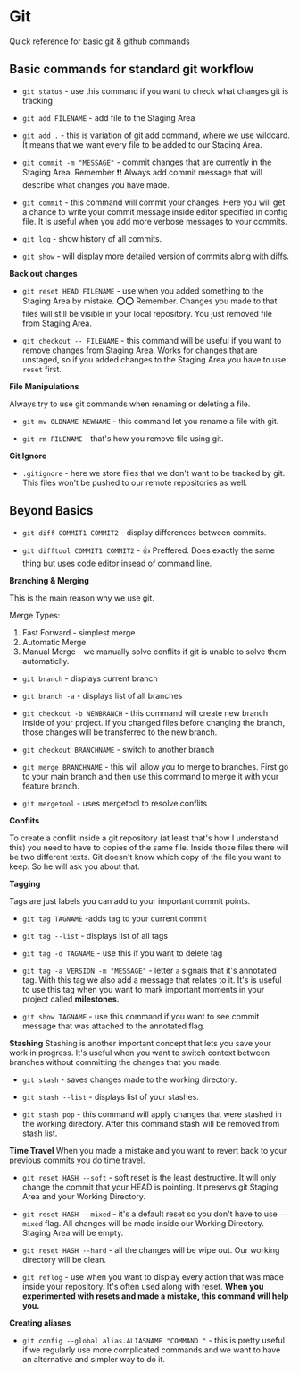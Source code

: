# Git
Quick reference for basic git &amp; github commands


## Basic commands for standard git workflow

- `git status` - use this command if you want to check what changes git is tracking

- `git add FILENAME` - add file to the Staging Area

- `git add .` - this is variation of git add command, where we use wildcard. It means that we want every file to be added to our Staging Area.
  
- `git commit -m "MESSAGE"` - commit changes that are currently in the Staging Area. Remember :exclamation::exclamation: Always add commit message that will describe what changes you have made.
  
- `git commit` - this command will commit your changes. Here you will get a chance to write your commit message inside editor specified in config file. It is useful when you add more verbose messages to your commits.
  
- `git log` - show history of all commits. 
  
- `git show` - will display more detailed version of commits along with diffs.
  
**Back out changes**

- `git reset HEAD FILENAME` - use when you added something to the Staging Area by mistake. :o::o: Remember. Changes you made to that files will still be visible in your local repository. You just removed file from Staging Area.

- `git checkout -- FILENAME` - this command will be useful if you want to remove changes from Staging Area. Works for changes that are unstaged, so if you added changes to the Staging Area you have to use `reset` first.
  
**File Manipulations**

Always try to use git commands when renaming or deleting a file.

- `git mv OLDNAME NEWNAME` - this command let you rename a file with git.
  
- `git rm FILENAME` - that's how you remove file using git.

**Git Ignore**

- `.gitignore` - here we store files that we don't want to be tracked by git. This files won't be pushed to our remote repositories as well.


## Beyond Basics 


- `git diff COMMIT1 COMMIT2` - display differences between commits.

-  `git difftool COMMIT1 COMMIT2` - :+1: Preffered. Does exactly the same thing but uses  code editor insead of command line.

**Branching & Merging**

This is the main reason why we use git. 

Merge Types:
  
1. Fast Forward - simplest merge
2. Automatic Merge
3. Manual Merge - we manually solve conflits if git is unable to solve them automaticlly.

- `git branch` - displays current branch
  
- `git branch -a` - displays list of all branches

- `git checkout -b NEWBRANCH` - this command will create new branch inside of your project. If you changed files before changing the branch, those changes will be transferred to the new branch.

- `git checkout BRANCHNAME` - switch to another branch

- `git merge BRANCHNAME` - this will allow you to merge to branches. First go to your main branch and then use this command to merge it with your feature branch.
  
- `git mergetool` - uses mergetool to resolve conflits

**Conflits**

To create a conflit inside a git repository (at least that's how I understand this) you need to have to copies of the same file. Inside those files there will be two different texts. Git doesn't know which copy of the file you want to keep. So he will ask you about that.

**Tagging**

Tags are just labels you can add to your important commit points.

- `git tag TAGNAME` -adds tag to your current commit
  
- `git tag --list` - displays list of all tags

- `git tag -d TAGNAME` - use this if you want to delete tag

- `git tag -a VERSION -m "MESSAGE"` - letter `a` signals that it's annotated tag. With this tag we also add a message that relates to it. It's is useful to use this tag when you want to mark important moments in your project called **milestones.**

- `git show TAGNAME` - use this command if you want to see commit message that was attached to the annotated flag.

**Stashing**
Stashing is another important concept that lets you save your work in progress. It's useful when you want to switch context between branches without committing the changes that you made.

- `git stash` - saves changes made to the working directory.

- `git stash --list` - displays list of your stashes.

- `git stash pop` - this command will apply changes that were stashed in the working directory. After this command stash will be removed from stash list.

**Time Travel**
When you made a mistake and you want to revert back to your previous commits you do time travel.

- `git reset HASH --soft` - soft reset is the least destructive. It will only change the commit that your HEAD is pointing. It preservs git Staging Area and your Working Directory.

- `git reset HASH --mixed` - it's a default reset so you don't have to use `--mixed` flag. All changes will be made inside our Working Directory. Staging Area will be empty.

- `git reset HASH --hard` - all the changes will be wipe out. Our working directory will be clean.

- `git reflog` - use when you want to display every action that was made inside your repository. It's often used along with reset. **When you experimented with resets and made a mistake, this command will help you.**



**Creating aliases**

- `git config --global alias.ALIASNAME "COMMAND "` - this is pretty useful if we regularly use more complicated commands and we want to have an alternative and simpler way to do it.

